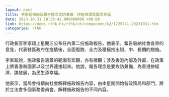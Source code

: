 ```yaml
---
layout: post
title: 李家超稱施政報告理念攻防兼備　拼經濟謀發展添幸福
date: 2023-10-31 10:30:42.000000000 +08:00
link: https://news.rthk.hk/rthk/ch/component/k2/1725741-20231031.htm
categories: rthk
---
```


行政長官李家超上星期三公布任內第二份施政報告，他表示，報告吸納社會各界的意見，代表特區政府在疫情後，全面復甦、全力及積極推出短、中、長期的措施。

李家超說，施政報告涵蓋的範圍有宏觀，亦有微觀；涉及香港內部及外部，在政策上將香港和國家以及世界連接起來。他說，報告理念是要攻防兼備，為香港拼經濟、謀發展，為民生添幸福。

他表示，當局會持續向社會解釋施政報告內容，由本星期開始各政策局和部門，將於立法會多個事務委員會，解釋施政報告的不同內容。
